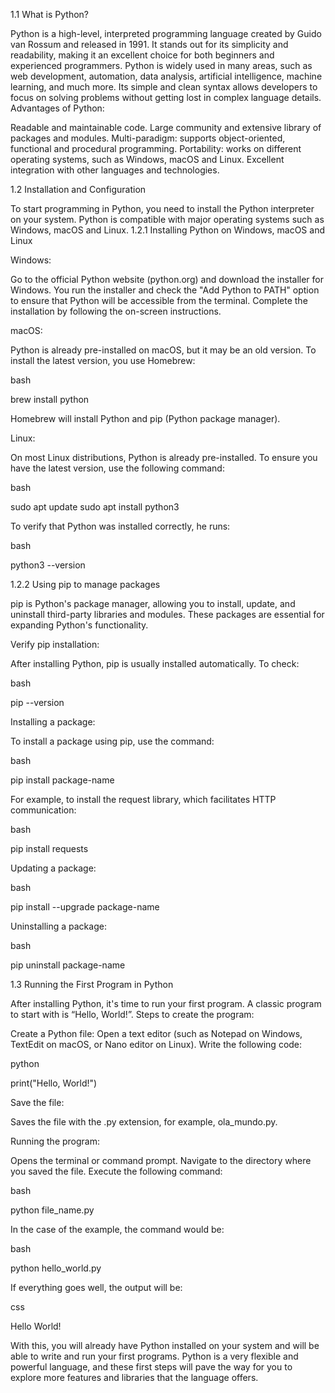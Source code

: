 1.1 What is Python?

Python is a high-level, interpreted programming language created by Guido van Rossum and released in 1991. It stands out for its simplicity and readability, making it an excellent choice for both beginners and experienced programmers. Python is widely used in many areas, such as web development, automation, data analysis, artificial intelligence, machine learning, and much more. Its simple and clean syntax allows developers to focus on solving problems without getting lost in complex language details.
Advantages of Python:

 Readable and maintainable code.
 Large community and extensive library of packages and modules.
 Multi-paradigm: supports object-oriented, functional and procedural programming.
 Portability: works on different operating systems, such as Windows, macOS and Linux.
 Excellent integration with other languages ​​and technologies.

1.2 Installation and Configuration

To start programming in Python, you need to install the Python interpreter on your system. Python is compatible with major operating systems such as Windows, macOS and Linux.
1.2.1 Installing Python on Windows, macOS and Linux

Windows:

 Go to the official Python website (python.org) and download the installer for Windows.
 You run the installer and check the "Add Python to PATH" option to ensure that Python will be accessible from the terminal.
 Complete the installation by following the on-screen instructions.

macOS:

 Python is already pre-installed on macOS, but it may be an old version. To install the latest version, you use Homebrew:

 bash

 brew install python

 Homebrew will install Python and pip (Python package manager).

Linux:

 On most Linux distributions, Python is already pre-installed. To ensure you have the latest version, use the following command:

 bash

sudo apt update
sudo apt install python3

To verify that Python was installed correctly, he runs:

bash

 python3 --version

1.2.2 Using pip to manage packages

pip is Python's package manager, allowing you to install, update, and uninstall third-party libraries and modules. These packages are essential for expanding Python's functionality.

Verify pip installation:

 After installing Python, pip is usually installed automatically. To check:

 bash

 pip --version

Installing a package:

 To install a package using pip, use the command:

 bash

pip install package-name

For example, to install the request library, which facilitates HTTP communication:

bash

 pip install requests

Updating a package:

bash

pip install --upgrade package-name

Uninstalling a package:

bash

pip uninstall package-name

1.3 Running the First Program in Python

After installing Python, it's time to run your first program. A classic program to start with is “Hello, World!”.
Steps to create the program:

 Create a Python file:
 Open a text editor (such as Notepad on Windows, TextEdit on macOS, or Nano editor on Linux).
 Write the following code:

 python

 print("Hello, World!")

Save the file:

 Saves the file with the .py extension, for example, ola_mundo.py.

Running the program:

 Opens the terminal or command prompt.
 Navigate to the directory where you saved the file.
 Execute the following command:

 bash

python file_name.py

In the case of the example, the command would be:

bash

 python hello_world.py

If everything goes well, the output will be:

css

Hello World!

With this, you will already have Python installed on your system and will be able to write and run your first programs. Python is a very flexible and powerful language, and these first steps will pave the way for you to explore more features and libraries that the language offers.